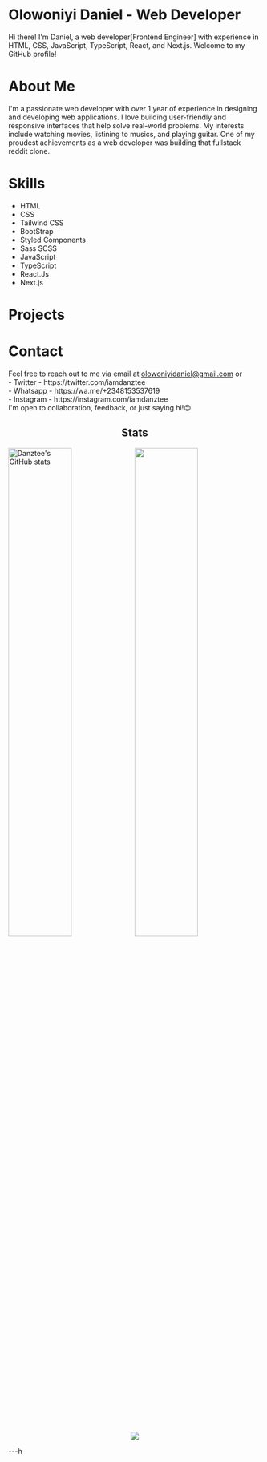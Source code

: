 <h1>Olowoniyi Daniel - Web Developer</h1>
<p>Hi there! I'm Daniel, a web developer[Frontend Engineer] with experience in HTML, CSS, JavaScript, TypeScript, React, and Next.js. Welcome to my GitHub profile!
</p>

<h1>About Me</h1>
<p>I'm a passionate web developer with over 1 year of experience in designing and developing web applications. I love building user-friendly and responsive interfaces that help solve real-world problems. My interests include watching movies, listining to musics, and playing guitar. One of my proudest achievements as a web developer was building that fullstack reddit clone.</p>

<h1>Skills</h1>
<ul>
  <li>HTML</li>
  <li>CSS</li>
  <li>Tailwind CSS</li>
  <li>BootStrap</li>
  <li>Styled Components</li>
  <li>Sass SCSS</li>
  <li>JavaScript</li>
  <li>TypeScript</li>
  <li>React.Js</li>
  <li>Next.js</li>
</ul>

<h1>Projects</h1>

<h1>Contact</h1>
Feel free to reach out to me via email at
<a href="mailto:olowoniyidaniel@gmail.com">olowoniyidaniel@gmail.com</a> or
<br />
- Twitter - https://twitter.com/iamdanztee <br />
- Whatsapp - https://wa.me/+2348153537619 <br />
- Instagram - https://instagram.com/iamdanztee <br />
I'm open to collaboration, feedback, or just saying hi!😊 
         
<h2 align="center">Stats</h2>
<a href="http://www.github.com/Danztee"><img src="https://github-readme-stats.vercel.app/api?username=Danztee&show_icons=true&hide=&count_private=true&title_color=14b8a6&text_color=6366f1&icon_color=14b8a6&bg_color=0f172a&hide_border=true&show_icons=true" width="50%" alt="Danztee's GitHub stats" /></a><a href="http://www.github.com/Danztee"><img src="https://github-readme-streak-stats.herokuapp.com/?user=Danztee&stroke=6366f1&background=0f172a&ring=14b8a6&fire=14b8a6&currStreakNum=6366f1&currStreakLabel=14b8a6&sideNums=6366f1&sideLabels=6366f1&dates=6366f1&hide_border=true" width="50%"/></a>

<p align="center"><a href="https://www.codewars.com/users/Danztee/" target="_blank"><img src="https://www.codewars.com/users/Danztee/badges/large"></a></p>

---h

<!---
Danztee/Danztee is a ✨ special ✨ repository because its `README.md` (this file) appears on your GitHub profile.
You can click the Preview link to take a look at your changes.
--->
